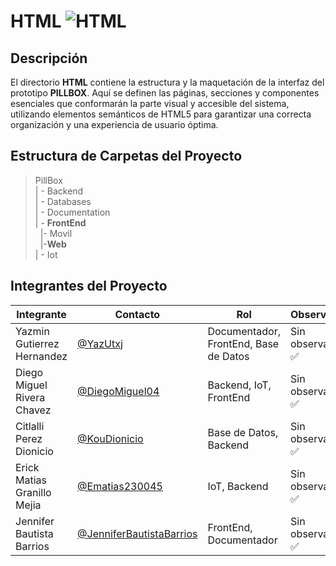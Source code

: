 # HTML ![HTML](https://img.shields.io/badge/HTML-Documentación_HTML-E34F26?style=flat&logo=html5&logoColor=white)


## Descripción
El directorio **HTML** contiene la estructura y la maquetación de la interfaz del prototipo **PILLBOX**. Aquí se definen las páginas, secciones y componentes esenciales que conformarán la parte visual y accesible del sistema, utilizando elementos semánticos de HTML5 para garantizar una correcta organización y una experiencia de usuario óptima.

## Estructura de Carpetas del Proyecto

>PillBox<br>
>| - Backend <br>
>| - Databases<br>
>| - Documentation<br>
>| - **FrontEnd** <br>
> &nbsp;&nbsp;|- Movil<br>
> &nbsp;&nbsp;|-**Web**<br>
>| - Iot<br>

## Integrantes del Proyecto

|Integrante|Contacto|Rol|Observaciones|
|------------|--------|---|---|
|Yazmin Gutierrez Hernandez|[@YazUtxj](https://github.com/YazUtxj)|Documentador, FrontEnd, Base de Datos|Sin observaciones ✅|
|Diego Miguel Rivera Chavez|[@DiegoMiguel04](https://github.com/DiegoMiguel04)|Backend, IoT, FrontEnd|Sin observaciones ✅|
|Citlalli Perez Dionicio |[@KouDionicio](https://github.com/KouDionicio)|Base de Datos, Backend|Sin observaciones ✅|
|Erick Matias Granillo Mejia|[@Ematias230045](https://github.com/Ematias230045)|IoT, Backend|Sin observaciones ✅|
|Jennifer Bautista Barrios|[@JenniferBautistaBarrios](https://github.com/JenniferBautistaBarrios)|FrontEnd, Documentador|Sin observaciones ✅|